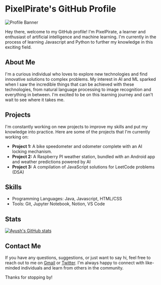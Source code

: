 # PixelPirate's GitHub Profile

![Profile Banner](https://cdn.pixabay.com/photo/2017/08/20/14/37/eat-2661935_960_720.jpg)

Hey there, welcome to my GitHub profile! I'm PixelPirate, a learner and enthusiast of artificial intelligence and machine learning. I'm currently in the process of learning Javascript and Python to further my knowledge in this exciting field.

## About Me

I'm a curious individual who loves to explore new technologies and find innovative solutions to complex problems. My interest in AI and ML sparked when I saw the incredible things that can be achieved with these technologies, from natural language processing to image recognition and everything in between. I'm excited to be on this learning journey and can't wait to see where it takes me.

## Projects

I'm constantly working on new projects to improve my skills and put my knowledge into practice. Here are some of the projects that I'm currently working on:

-   **Project 1:** A bike speedometer and odometer complete with an AI locking mechanism.
-   **Project 2:** A Raspberry PI weather station, bundled with an Android app and weather predictions powered by AI
-   **Project 3:** A compilation of JavaScript solutions for LeetCode problems (DSA)

## Skills

-   Programming Languages: Java, Javascript, HTML/CSS
-   Tools: Git, Jupyter Notebook, Notion, VS Code

## Stats 
[![Ayush's GitHub stats](https://github-readme-stats.vercel.app/api?username=pixelpirate1)](https://github.com/anuraghazra/github-readme-stats)
## Contact Me

If you have any questions, suggestions, or just want to say hi, feel free to reach out to me on [Gmail](mailto:dattaayush08@gmail.com) or [Twitter](https://twitter.com/adatta1276). I'm always happy to connect with like-minded individuals and learn from others in the community.

Thanks for stopping by!
